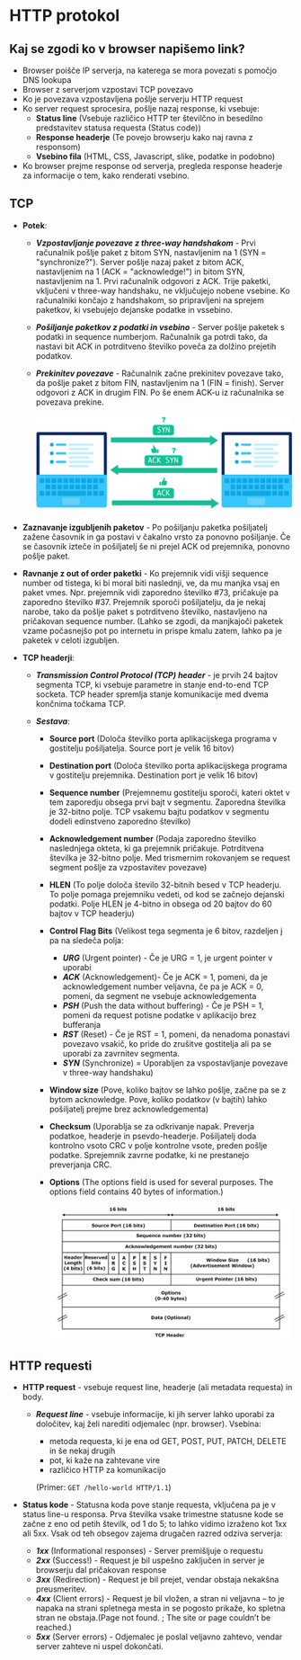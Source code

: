 # **HTTP protokol**

## **Kaj se zgodi ko v browser napišemo link?**

- Browser poišče IP serverja, na katerega se mora povezati s pomočjo DNS lookupa
- Browser z serverjom vzpostavi TCP povezavo
- Ko je povezava vzpostavljena pošlje serverju HTTP request
- Ko server request sprocesira, pošlje nazaj response, ki vsebuje:
	- **Status line** (Vsebuje različico HTTP ter številčno in besedilno predstavitev statusa requesta (Status code))
	- **Response headerje** (Te povejo browserju kako naj ravna z responsom)
	- **Vsebino fila** (HTML, CSS, Javascript, slike, podatke in podobno)
- Ko browser prejme response od serverja, pregleda response headerje za informacije o tem, kako renderati vsebino.

## **TCP**

- **Potek**:
	- ***Vzpostavljanje povezave z three-way handshakom*** - Prvi računalnik pošlje paket z bitom SYN, nastavljenim na 1 (SYN = "synchronize?"). Server pošlje nazaj paket z bitom ACK, nastavljenim na 1   (ACK = "acknowledge!") in bitom SYN, nastavljenim na 1. Prvi računalnik odgovori z ACK. Trije paketki, vključeni v three-way handshaku, ne vključujejo nobene vsebine. Ko računalniki končajo z handshakom, so pripravljeni na sprejem paketkov, ki vsebujejo dejanske podatke in vssebino.
	- ***Pošiljanje paketkov z podatki in vsebino*** - Server pošlje paketek s podatki in sequence numberjom. Računalnik ga potrdi tako, da nastavi bit ACK in potrditveno številko poveča za dolžino prejetih podatkov.
	- ***Prekinitev povezave*** - Računalnik začne prekinitev povezave tako, da pošlje paket z bitom FIN, nastavljenim na 1 (FIN = finish). Server odgovori z ACK in drugim FIN. Po še enem ACK-u iz računalnika se povezava prekine.

		![three-way handshake](Slike/three-way_handshake.png)
	
- **Zaznavanje izgubljenih paketov** - Po pošiljanju paketka pošiljatelj zažene časovnik in ga postavi v čakalno vrsto za ponovno pošiljanje. Če se časovnik izteče in pošiljatelj še ni prejel ACK od prejemnika, ponovno pošlje paket.

- **Ravnanje z out of order paketki** - Ko prejemnik vidi višji sequence number od tistega, ki bi moral biti naslednji, ve, da mu manjka vsaj en paket vmes. Npr. prejemnik vidi zaporedno številko #73, pričakuje pa zaporedno številko #37. Prejemnik sporoči pošiljatelju, da je nekaj narobe, tako da pošlje paket s potrditveno številko, nastavljeno na pričakovan sequence number. (Lahko se zgodi, da manjkajoči paketek  vzame počasnejšo pot po internetu in prispe kmalu zatem, lahko pa je paketek v celoti izgubljen.

- **TCP headerji**:
	- ***Transmission Control Protocol (TCP) header*** - je prvih 24 bajtov segmenta TCP, ki vsebuje parametre in stanje end-to-end TCP socketa. TCP header spremlja stanje komunikacije med dvema končnima točkama TCP.

	- ***Sestava***:
		- **Source port** (Določa številko porta aplikacijskega programa v gostitelju pošiljatelja. Source port je velik 16 bitov)
		- **Destination port** (Določa številko porta aplikacijskega programa v gostitelju prejemnika. Destination port je velik 16 bitov)
		- **Sequence number** (Prejemnemu gostitelju sporoči, kateri oktet v tem zaporedju obsega prvi bajt v segmentu. Zaporedna številka je 32-bitno polje. TCP vsakemu bajtu podatkov v segmentu dodeli edinstveno zaporedno številko)
		- **Acknowledgement number** (Podaja zaporedno številko naslednjega okteta, ki ga prejemnik pričakuje. Potrditvena številka je 32-bitno polje. Med trismernim rokovanjem se request segment pošlje za vzpostavitev povezave)
		- **HLEN** (To polje določa število 32-bitnih besed v TCP headerju. To polje pomaga prejemniku vedeti, od kod se začnejo dejanski podatki. Polje HLEN je 4-bitno in obsega od 20 bajtov do 60 bajtov v TCP headerju)
		- **Control Flag Bits** (Velikost tega segmenta je 6 bitov, razdeljen j pa na sledeča polja:
			- ***URG*** (Urgent pointer) - Če je URG = 1, je urgent pointer v uporabi
			- ***ACK*** (Acknowledgement)- Če je ACK = 1, pomeni, da je acknowledgement number veljavna, če pa je ACK = 0, pomeni, da segment ne vsebuje acknowledgementa
			- ***PSH*** (Push the data without buffering) - Če je PSH = 1, pomeni da request potisne podatke v aplikacijo brez bufferanja
			- ***RST*** (Reset) - Če je RST = 1, pomeni, da nenadoma ponastavi povezavo vsakič, ko pride do zrušitve gostitelja ali pa se uporabi za zavrnitev segmenta.
			- ***SYN*** (Synchronize) = Uporabljen za vspostavljanje povezave v three-way handshaku)
		- **Window size** (Pove, koliko bajtov se lahko pošlje, začne pa se z bytom acknowledge. Pove, koliko podatkov (v bajtih) lahko pošiljatelj prejme brez acknowledgementa)
		- **Checksum** (Uporablja se za odkrivanje napak. Preverja podatkoe, headerje in psevdo-headerje. Pošiljatelj doda kontrolno vsoto CRC v polje kontrolne vsote, preden pošlje podatke. Sprejemnik zavrne podatke, ki ne prestanejo preverjanja CRC.
		- **Options** (The options field is used for several purposes. The options field contains 40 bytes of information.)

			![TCP header](Slike/TCP_header.png)


## **HTTP requesti**

- **HTTP request** - vsebuje request line, headerje (ali metadata requesta) in body.
	- ***Request line*** - vsebuje informacije, ki jih server lahko uporabi za določitev, kaj želi narediti odjemalec (npr. browser). Vsebina:
		- metoda requesta, ki je ena od GET, POST, PUT, PATCH, DELETE in še nekaj drugih
		- pot, ki kaže na zahtevane vire
		- različico HTTP za komunikacijo
	
		(Primer: `GET /hello-world HTTP/1.1`)
		
- **Status kode** - Statusna koda pove stanje requesta, vključena pa je v status line-u responsa. Prva številka vsake trimestne statusne kode se začne z eno od petih številk, od 1 do 5; to lahko vidimo izraženo kot 1xx ali 5xx. Vsak od teh obsegov zajema drugačen razred odziva serverja:
	- ***1xx*** (Informational responses) - Server premišljuje o requestu
	- ***2xx*** (Success!) - Request je bil uspešno zaključen in server je browserju dal pričakovan response
	- ***3xx*** (Redirection) - Request je bil prejet, vendar obstaja nekakšna preusmeritev.
	- ***4xx*** (Client errors) - Request je bil vložen, a stran ni veljavna – to je napaka na strani spletnega mesta in se pogosto prikaže, ko spletna stran ne obstaja.(Page not found. ; The site or page couldn’t be reached.)
	- ***5xx*** (Server errors) - Odjemalec je poslal veljavno zahtevo, vendar server zahteve ni uspel dokončati.